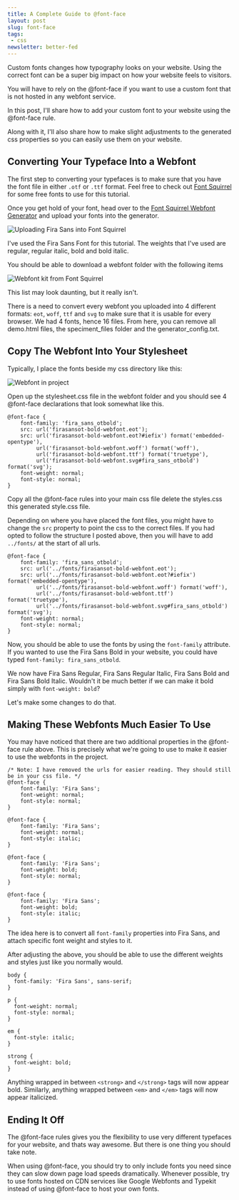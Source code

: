 ```yaml
---
title: A Complete Guide to @font-face
layout: post
slug: font-face
tags:
 - css
newsletter: better-fed
---
```


Custom fonts changes how typography looks on your website. Using the correct font can be a super big impact on how your website feels to visitors.

You will have to rely on the @font-face if you want to use a custom font that is not hosted in any webfont service.

In this post, I'll share how to add your custom font to your website using the @font-face rule.

Along with it, I'll also share how to make slight adjustments to the generated css properties so you can easily use them on your website.

<!--more-->

## Converting Your Typeface Into a Webfont

The first step to converting your typefaces is to make sure that you have the font file in either `.otf` or `.ttf` format. Feel free to check out [Font Squirrel][1] for some free fonts to use for this tutorial.

Once you get hold of your font, head over to the [Font Squirrel Webfont Generator][2] and upload your fonts into the generator.

![Uploading Fira Sans into Font Squirrel][image-1]

I've used the Fira Sans Font for this tutorial. The weights that I've used are regular, regular italic, bold and bold italic.

You should be able to download a webfont folder with the following items

![Webfont kit from Font Squirrel][image-2]

This list may look daunting, but it really isn't.

There is a need to convert every webfont you uploaded into 4 different formats: `eot`, `woff`, `ttf` and `svg` to make sure that it is usable for every browser. We had 4 fonts, hence 16 files. From here, you can remove all demo.html files, the speciment\_files folder and the generator\_config.txt.

## Copy The Webfont Into Your Stylesheet
Typically, I place the fonts beside my css directory like this:

![Webfont in project][image-3]

Open up the stylesheet.css file in the webfont folder and you should see 4 @font-face declarations that look somewhat like this.

    @font-face {
        font-family: 'fira_sans_otbold';
        src: url('firasansot-bold-webfont.eot');
        src: url('firasansot-bold-webfont.eot?#iefix') format('embedded-opentype'),
             url('firasansot-bold-webfont.woff') format('woff'),
             url('firasansot-bold-webfont.ttf') format('truetype'),
             url('firasansot-bold-webfont.svg#fira_sans_otbold') format('svg');
        font-weight: normal;
        font-style: normal;
    }

Copy all the @font-face rules into your main css file delete the styles.css this generated style.css file.

Depending on where you have placed the font files, you might have to change the `src` property to point the css to the correct files. If you had opted to follow the structure I posted above, then you will have to add `../fonts/` at the start of all  urls.

    @font-face {
        font-family: 'fira_sans_otbold';
        src: url('../fonts/firasansot-bold-webfont.eot');
        src: url('../fonts/firasansot-bold-webfont.eot?#iefix') format('embedded-opentype'),
             url('../fonts/firasansot-bold-webfont.woff') format('woff'),
             url('../fonts/firasansot-bold-webfont.ttf') format('truetype'),
             url('../fonts/firasansot-bold-webfont.svg#fira_sans_otbold') format('svg');
        font-weight: normal;
        font-style: normal;
    }

Now, you should be able to use the fonts by using the `font-family` attribute. If you wanted to use the Fira Sans Bold in your website, you could have typed `font-family: fira_sans_otbold`.

We now have Fira Sans Regular, Fira Sans Regular Italic, Fira Sans Bold and Fira Sans Bold Italic. Wouldn't it be much better if we can make it bold simply with `font-weight: bold`?

Let's make some changes to do that.

## Making These Webfonts Much Easier To Use
You may have noticed that there are two additional properties in the @font-face rule above. This is precisely what we're going to use to make it easier to use the webfonts in the project.

    /* Note: I have removed the urls for easier reading. They should still be in your css file. */
    @font-face {
        font-family: 'Fira Sans';
        font-weight: normal;
        font-style: normal;
    }

    @font-face {
        font-family: 'Fira Sans';
        font-weight: normal;
        font-style: italic;
    }

    @font-face {
        font-family: 'Fira Sans';
        font-weight: bold;
        font-style: normal;
    }

    @font-face {
        font-family: 'Fira Sans';
        font-weight: bold;
        font-style: italic;
    }

The idea here is to convert all `font-family` properties into Fira Sans, and attach specific font weight and styles to it.

After adjusting the above, you should be able to use the different weights and styles just like you normally would.

    body {
      font-family: 'Fira Sans', sans-serif;
    }

    p {
      font-weight: normal;
      font-style: normal;
    }

    em {
      font-style: italic;
    }

    strong {
      font-weight: bold;
    }

Anything wrapped in between `<strong>` and `</strong>` tags will now appear bold. Similarly, anything wrapped between `<em>` and `</em>` tags will now appear italicized.

## Ending It Off

The @font-face rules gives you the flexibility to use very different typefaces for your website, and thats way awesome. But there is one thing you should take note.

When using @font-face, you should try to only include fonts you need since they can slow down page load speeds dramatically. Whenever possible, try to use fonts hosted on CDN services like Google Webfonts and Typekit instead of using @font-face to host your own fonts.

[1]:  http://www.fontsquirrel.com "Font Squirrel"
[2]:  http://www.fontsquirrel.com/tools/webfont-generator

[image-1]:  /images/2014/03/ff-1.png "Uploading Fira Sans into Font Squirrel"
[image-2]:  /images/2014/03/ff-2.png "Webfont kit"
[image-3]:  /images/2014/03/ff-3.png "Webfont in project"

